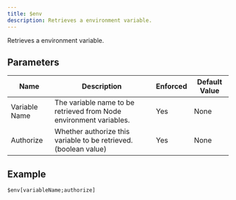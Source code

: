 ```yaml
---
title: $env
description: Retrieves a environment variable.
---
```


Retrieves a environment variable.
## Parameters
|     Name      |                            Description                             | Enforced | Default Value |
|---------------|--------------------------------------------------------------------|----------|---------------|
| Variable Name | The variable name to be retrieved from Node environment variables. | Yes      | None          |
| Authorize     | Whether authorize this variable to be retrieved. (boolean value)   | Yes      | None          |
## Example
```eats
$env[variableName;authorize]
```